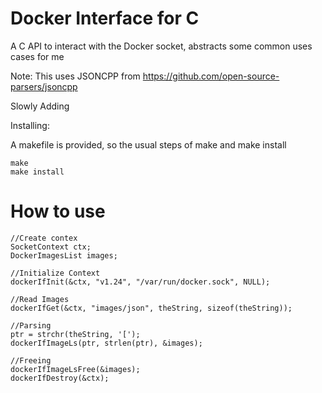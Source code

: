 # Docker Interface for C

A C API to interact with the Docker socket, abstracts some common uses cases for me

Note: This uses JSONCPP from https://github.com/open-source-parsers/jsoncpp

Slowly Adding


Installing:

A makefile is provided, so the usual steps of make and make install

```
make
make install
```

# How to use
```
//Create contex
SocketContext ctx;
DockerImagesList images;

//Initialize Context
dockerIfInit(&ctx, "v1.24", "/var/run/docker.sock", NULL);

//Read Images
dockerIfGet(&ctx, "images/json", theString, sizeof(theString));

//Parsing
ptr = strchr(theString, '[');
dockerIfImageLs(ptr, strlen(ptr), &images);

//Freeing
dockerIfImageLsFree(&images);
dockerIfDestroy(&ctx);
```
